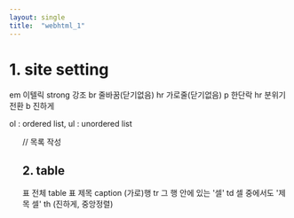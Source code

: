 ```yaml
---
layout: single
title:  "webhtml_1"
---
```

# 1. site setting 
em 이텔릭 
strong 강조 
br 줄바꿈(닫기없음) 
hr 가로줄(닫기없음)
p 한단락
hr 분위기 전환
b 진하게

ol : ordered list, ul : unordered list
  <ol type="a"> // 목록 작성


## 2. table
표 전체 table 
표 제목 caption 
(가로)행 tr 
그 행 안에 있는 '셀' td 
셀 중에서도 '제목 셀' th (진하게, 중앙정렬) 
